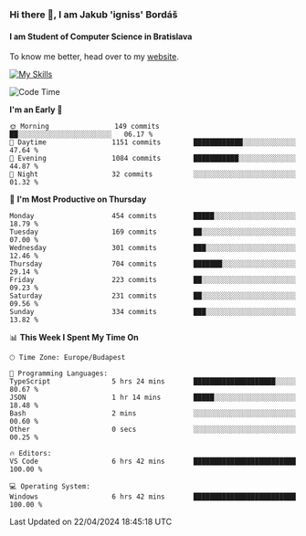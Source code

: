 ### Hi there 👋, I am Jakub 'igniss' Bordáš

#### I am Student of Computer Science in Bratislava
To know me better, head over to my [website](https://bordas.sk).

[![My Skills](https://skillicons.dev/icons?i=js,html,css,figma,svelte,java,kotlin,python,postgresql,typescript,nest,nodejs)](https://bordas.sk)


<!--START_SECTION:waka-->
![Code Time](http://img.shields.io/badge/Code%20Time-1%2C474%20hrs%2050%20mins-blue)

**I'm an Early 🐤** 

```text
🌞 Morning                149 commits         ██░░░░░░░░░░░░░░░░░░░░░░░   06.17 % 
🌆 Daytime                1151 commits        ████████████░░░░░░░░░░░░░   47.64 % 
🌃 Evening                1084 commits        ███████████░░░░░░░░░░░░░░   44.87 % 
🌙 Night                  32 commits          ░░░░░░░░░░░░░░░░░░░░░░░░░   01.32 % 
```
📅 **I'm Most Productive on Thursday** 

```text
Monday                   454 commits         █████░░░░░░░░░░░░░░░░░░░░   18.79 % 
Tuesday                  169 commits         ██░░░░░░░░░░░░░░░░░░░░░░░   07.00 % 
Wednesday                301 commits         ███░░░░░░░░░░░░░░░░░░░░░░   12.46 % 
Thursday                 704 commits         ███████░░░░░░░░░░░░░░░░░░   29.14 % 
Friday                   223 commits         ██░░░░░░░░░░░░░░░░░░░░░░░   09.23 % 
Saturday                 231 commits         ██░░░░░░░░░░░░░░░░░░░░░░░   09.56 % 
Sunday                   334 commits         ███░░░░░░░░░░░░░░░░░░░░░░   13.82 % 
```


📊 **This Week I Spent My Time On** 

```text
🕑︎ Time Zone: Europe/Budapest

💬 Programming Languages: 
TypeScript               5 hrs 24 mins       ████████████████████░░░░░   80.67 % 
JSON                     1 hr 14 mins        █████░░░░░░░░░░░░░░░░░░░░   18.48 % 
Bash                     2 mins              ░░░░░░░░░░░░░░░░░░░░░░░░░   00.60 % 
Other                    0 secs              ░░░░░░░░░░░░░░░░░░░░░░░░░   00.25 % 

🔥 Editors: 
VS Code                  6 hrs 42 mins       █████████████████████████   100.00 % 

💻 Operating System: 
Windows                  6 hrs 42 mins       █████████████████████████   100.00 % 
```


 Last Updated on 22/04/2024 18:45:18 UTC
<!--END_SECTION:waka-->
